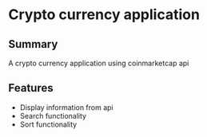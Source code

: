 # Crypto currency application

## Summary

A crypto currency application using coinmarketcap api

## Features

- Display information from api
- Search functionality
- Sort functionality
